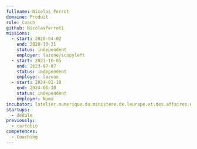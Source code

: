 ```yaml
---
fullname: Nicolas Perrot
domaine: Produit
role: Coach
github: NicolasPerrot1
missions:
  - start: 2020-04-02
    end: 2020-10-31
    status: independent
    employer: lazone/scopyleft
  - start: 2021-10-05
    end: 2023-07-07
    status: independent
    employer: lazone
  - start: 2024-01-18
    end: 2024-06-18
    status: independent
    employer: Numa
incubator: latelier.numerique.du.ministere.de.leurope.et.des.affaires.etrangeres
startups:
  - dedale
previously:
  - cartobio
competences:
  - Coaching
---
```

